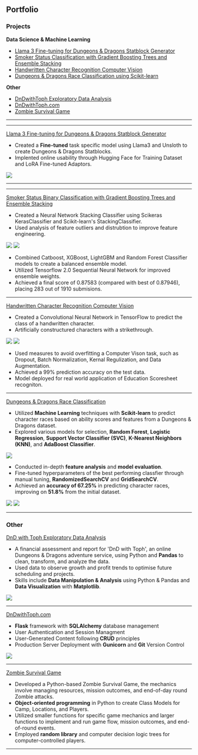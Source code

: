 ## Portfolio

### Projects
**Data Science & Machine Learning**
- [Llama 3 Fine-tuning for Dungeons & Dragons Statblock Generator](/#dnd-statblock-generator)
- [Smoker Status Classification with Gradient Boosting Trees and Ensemble Stacking](/#smoker)
- [Handwritten Character Recognition Computer Vision](/#handwritten-character-recognition)
- [Dungeons & Dragons Race Classification using Scikit-learn](/#dnd-race-classification)

**Other**
- [DnDwithToph Exploratory Data Analysis](/#eda)
- [DnDwithToph.com](/#dndwithtoph)
- [Zombie Survival Game](/#zombie)

---

<div id='dnd-statblock-generator'></div>

---

[Llama 3 Fine-tuning for Dungeons & Dragons Statblock Generator](/dnd-statblock-generator.md)

- Created a **Fine-tuned** task specific model using Llama3 and Unsloth to create Dungeons & Dragons Statblocks.
- Implented online usability through Hugging Face for Training Dataset and LoRA Fine-tuned Adaptors.
<img src="images/dnd-statblock-generator-1.png"/>

---

<div id='smoker'></div>

---

[Smoker Status Binary Classification with Gradient Boosting Trees and Ensemble Stacking](/smoker-binary-classification.md)

- Created a Neural Network Stacking Classifier using Scikeras KerasClassifier and Scikit-learn's StackingClassifier.
- Used analysis of feature outliers and distrubtion to improve feature engineering.
<img src="images/smoker-outlier-distribution.png?raw=true"/>
<img src="images/smoker-outlier-distribution-2.png?raw=true"/>

- Combined Catboost, XGBoost, LightGBM and Random Forest Classifier models to create a balanced ensemble model.
- Utilized Tensorflow 2.0 Sequential Neural Network for improved ensemble weights.
- Achieved a final score of 0.87583 (compared with best of 0.87946), placing 283 out of 1910 submisions.
  
<div id='handwritten-character-recogniton'></div>

---

[Handwritten Character Recognition Computer Vision](/handwritten-character-recognition.md)

- Created a Convolutional Neural Network in TensorFlow to predict the class of a handwritten character.
- Artificially constructured characters with a strikethrough.
<img src="images/character-display-grid-normal.png?raw=true"/>
<img src="images/character-display-grid-strikethrough.png?raw=true"/>

- Used measures to avoid overfitting a Computer Vison task, such as Dropout, Batch Normalization, Kernal Regulization, and Data Augmentation.
- Achieved a 99% prediction accuracy on the test data.
- Model deployed for real world application of Education Scoresheet recogniton.

<div id='dnd-race-classification'></div>

---

[Dungeons & Dragons Race Classification](/dnd-race-classification.md)

- Utilized **Machine Learning** techniques with **Scikit-learn** to predict character races based on ability scores and features from a Dungeons & Dragons dataset.
- Explored various models for selection, **Random Forest**, **Logistic Regression**, **Support Vector Classifier (SVC)**, **K-Nearest Neighbors (KNN)**, and **AdaBoost Classifier**.
<img src="images/dnd-model-baseline-comparison.png?raw=true"/>

- Conducted in-depth **feature analysis** and **model evaluation**.
- Fine-tuned hyperparameters of the best performing classfier through manual tuning, **RandomizedSearchCV** and **GridSearchCV**.
- Achieved an **accuracy of 67.25%** in predicting character races, improving on **51.8%** from the initial dataset.
<img src="images/dnd-rf-n-estimators.png?raw=true"/>
<img src="images/dnd-rf-cv-metrics.png?raw=true"/>

---

<div id='eda'></div>

### Other

[DnD with Toph Exploratory Data Analysis](/dndwithtoph-eda.md)
- A financial assessment and report for 'DnD with Toph', an online Dungeons & Dragons adventure service, using Python and **Pandas** to clean, transform, and analyze the data.
- Used data to observe growth and profit trends to optimise future scheduling and projects.
- Skills include **Data Manipulation & Analysis** using Python & Pandas and **Data Visualization** with **Matplotlib**.

<img src="images/eda-optimal-timeslot.png?raw=true"/>
<div id='dndwithtoph'></div>

---

[DnDwithToph.com](https://dev.dndwithtoph.com/)
- **Flask** framework with **SQLAlchemy** database management
- User Authentication and Session Managment
- User-Generated Content following **CRUD** principles
- Production Server Deployment with **Gunicorn** and **Git** Version Control
  
<img src="images/dndwithtoph.png?raw=true"/>
<div id='zombie'></div>

---

[Zombie Survival Game](/zombie-survival.md/)
- Developed a Python-based Zombie Survival Game, the mechanics involve managing resources, mission outcomes, and end-of-day round Zombie attacks.
- **Object-oriented programming** in Python to create Class Models for Camp, Locations, and Players.
- Utilized smaller functions for specific game mechanics and larger functions to implement and run game flow, mission outcomes, and end-of-round events.
- Employed **random library** and computer decision logic trees for computer-controlled players.

---
